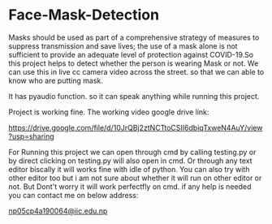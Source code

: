 # Face-Mask-Detection
Masks should be used as part of a comprehensive strategy of measures to suppress transmission and save lives; the use of a mask alone is not sufficient to provide an adequate level of protection against COVID-19.So this project helps to detect whether the person is wearing Mask or not. We can use this in live cc camera video across the street. so that we can able to know who are putting mask. 

It has pyaudio function. so it can speak anything while running this project.

Project is working fine. The working video google drive link:

https://drive.google.com/file/d/10JrQBj2ztNCTtoCSII6dbiqTxweN4AuY/view?usp=sharing


For Running this project we can open through cmd by calling testing.py or by direct clicking on testing.py will also open in cmd. Or through any text editor biscally it will works fine with idle of python. You can also try with other editor too but i am not sure about whether it will run on other editor or not. But Dont't worry it will work perfectfly on
cmd. if any help is needed you can contact me on below address:

np05cp4a190064@iic.edu.np

